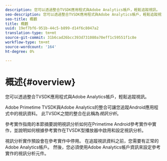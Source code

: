 ```yaml
---
description: 您可以透過整合TVSDK應用程式與Adobe Analytics帳戶，輕鬆追蹤視訊。
seo-description: 您可以透過整合TVSDK應用程式與Adobe Analytics帳戶，輕鬆追蹤視訊。
seo-title: 概觀
title: 概觀
uuid: 19ef7bf6-951b-44c5-b899-d14f6c8047a2
translation-type: tm+mt
source-git-commit: 31b6cad26bcc393d731080a70eff1c59551f1c8e
workflow-type: tm+mt
source-wordcount: '164'
ht-degree: 0%

---
```



# 概述{#overview}

您可以透過整合TVSDK應用程式與Adobe Analytics帳戶，輕鬆追蹤視訊。

Adobe Primetime TVSDK與Adobe Analytics的整合可讓您追蹤Android應用程式中的視訊資料。 此TVSDK之間的整合在此稱為&#x200B;*視訊分析*。

參考實作指南的本節摘要說明視訊分析如何在Primetime Android參考實作中實作，並說明如何根據參考實作在TVSDK型播放器中啟用和設定視訊分析。

視訊分析實作預設會在參考實作中停用。 在追蹤視訊資料之前，您需要有正常的Adobe Analytics帳戶。 然後，您必須使用Adobe Analytics帳戶資訊來設定參考實作的視訊分析元件。
